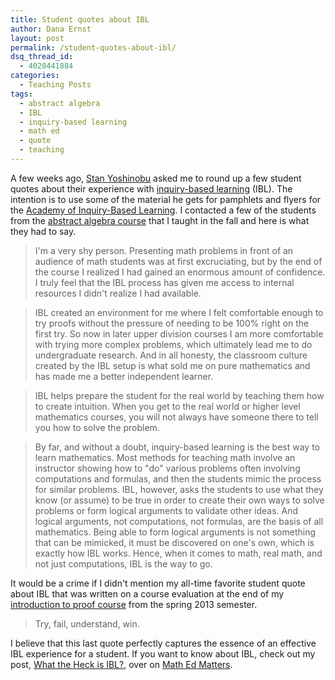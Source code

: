 ```yaml
---
title: Student quotes about IBL
author: Dana Ernst
layout: post
permalink: /student-quotes-about-ibl/
dsq_thread_id:
  - 4020441884
categories:
  - Teaching Posts
tags:
  - abstract algebra
  - IBL
  - inquiry-based learning
  - math ed
  - quote
  - teaching
---
```


A few weeks ago, [Stan Yoshinobu](http://www.stanyoshinobu.com) asked me to round up a few student quotes about their experience with [inquiry-based learning](http://maamathedmatters.blogspot.com/2013/05/what-heck-is-ibl.html) (IBL).  The intention is to use some of the material he gets for pamphlets and flyers for the [Academy of Inquiry-Based Learning](http://www.inquirybasedlearning.org/). I contacted a few of the students from the [abstract algebra course](http://teaching.danaernst.com/mat411f13/) that I taught in the fall and here is what they had to say.

<blockquote>
<p>I'm a very shy person. Presenting math problems in front of an audience of math students was at first excruciating, but by the end of the course I realized I had gained an enormous amount of confidence. I truly feel that the IBL process has given me access to internal resources I didn't realize I had available.</p>
</blockquote>

<blockquote>
<p>IBL created an environment for me where I felt comfortable enough to try proofs without the pressure of needing to be 100% right on the first try. So now in later upper division courses I am more comfortable with trying more complex problems, which ultimately lead me to do undergraduate research. And in all honesty, the classroom culture created by the IBL setup is what sold me on pure mathematics and has made me a better independent learner.</p>
</blockquote>

<blockquote>
<p>IBL helps prepare the student for the real world by teaching them how to create intuition.  When you get to the real world or higher level mathematics courses, you will not always have someone there to tell you how to solve the problem.</p>
</blockquote>

<blockquote>
<p>By far, and without a doubt, inquiry-based learning is the best way to learn mathematics. Most methods for teaching math involve an instructor showing how to "do" various problems often involving computations and formulas, and then the students mimic the process for similar problems. IBL, however, asks the students to use what they know (or assume) to be true in order to create their own ways to solve problems or form logical arguments to validate other ideas. And logical arguments, not computations, not formulas, are the basis of all mathematics. Being able to form logical arguments is not something that can be mimicked, it must be discovered on one's own, which is exactly how IBL works. Hence, when it comes to math, real math, and not just computations, IBL is the way to go.</p>
</blockquote>

It would be a crime if I didn't mention my all-time favorite student quote about IBL that was written on a course evaluation at the end of my [introduction to proof course](http://teaching.danaernst.com/mat320s13/) from the spring 2013 semester.

<blockquote>
<p>Try, fail, understand, win.</p>
</blockquote>

I believe that this last quote perfectly captures the essence of an effective IBL experience for a student.  If you want to know about IBL, check out my post, [What the Heck is IBL?](http://maamathedmatters.blogspot.com/2013/05/what-heck-is-ibl.html), over on [Math Ed Matters](http://maamathedmatters.blogspot.com).
